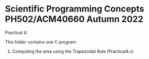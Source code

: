 # Scientific Programming Concepts PH502/ACM40660 Autumn 2022

Practical 4:

This folder contains one C program:
1) Computing the area using the Trapezoidal Rule (Practical4.c)

